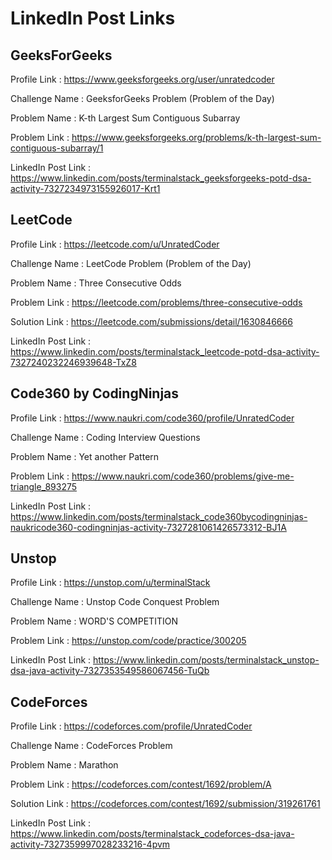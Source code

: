 # LinkedIn Post Links

## GeeksForGeeks

Profile Link : https://www.geeksforgeeks.org/user/unratedcoder

Challenge Name : GeeksforGeeks Problem (Problem of the Day)

Problem Name : K-th Largest Sum Contiguous Subarray

Problem Link : https://www.geeksforgeeks.org/problems/k-th-largest-sum-contiguous-subarray/1

LinkedIn Post Link : https://www.linkedin.com/posts/terminalstack_geeksforgeeks-potd-dsa-activity-7327234973155926017-Krt1

## LeetCode

Profile Link : https://leetcode.com/u/UnratedCoder

Challenge Name : LeetCode Problem (Problem of the Day)

Problem Name : Three Consecutive Odds

Problem Link : https://leetcode.com/problems/three-consecutive-odds

Solution Link : https://leetcode.com/submissions/detail/1630846666

LinkedIn Post Link : https://www.linkedin.com/posts/terminalstack_leetcode-potd-dsa-activity-7327240232246939648-TxZ8

## Code360 by CodingNinjas

Profile Link : https://www.naukri.com/code360/profile/UnratedCoder

Challenge Name : Coding Interview Questions

Problem Name : Yet another Pattern

Problem Link : https://www.naukri.com/code360/problems/give-me-triangle_893275

LinkedIn Post Link : https://www.linkedin.com/posts/terminalstack_code360bycodingninjas-naukricode360-codingninjas-activity-7327281061426573312-BJ1A

## Unstop

Profile Link : https://unstop.com/u/terminalStack

Challenge Name : Unstop Code Conquest Problem

Problem Name : WORD'S COMPETITION

Problem Link : https://unstop.com/code/practice/300205

LinkedIn Post Link : https://www.linkedin.com/posts/terminalstack_unstop-dsa-java-activity-7327353549586067456-TuQb

## CodeForces

Profile Link : https://codeforces.com/profile/UnratedCoder

Challenge Name : CodeForces Problem

Problem Name : Marathon

Problem Link : https://codeforces.com/contest/1692/problem/A

Solution Link : https://codeforces.com/contest/1692/submission/319261761

LinkedIn Post Link : https://www.linkedin.com/posts/terminalstack_codeforces-dsa-java-activity-7327359997028233216-4pvm
